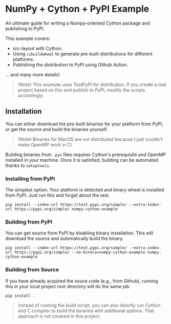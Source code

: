# NumPy + Cython + PyPI Example

An ultimate guide for writing a Numpy-oriented Cython package and pubilshing to PyPI.

This example covers:

* src-layout with Cython.
* Using `cibuildwheel` to generate pre-built distributions for different platforms.
* Publishing the distribution to PyPI using Github Action.

... and many more details!

> (Note) This example uses TestPyPI for distribution. If you create a real project based on this and publish to PyPI, modify the scripts accordingly.

## Installation

You can either download the pre-built binaries for your platform from PyPI, or get the source and build the binaries yourself.

> (Note) Binaries for MacOS are not distributed because I just couldn't make OpenMP work in CI.

Building binaries from `.pyx` files requires Cython's prerequisits and OpenMP installed in your machine.
Once it is satisfied, building can be automated thanks to `setuptools`.

### Installing from PyPI

The simplest option. Your platform is detected and binary wheel is installed from PyPI. Just run this and forget about the rest.

```
pip install --index-url https://test.pypi.org/simple/ --extra-index-url https://pypi.org/simple/ numpy-cython-example
```

### Building from PyPI

You can get source from PyPI by disabling binary installation.
This will download the source and automatically build the binary.

```
pip install --index-url https://test.pypi.org/simple/ --extra-index-url https://pypi.org/simple/ --no-binary=numpy-cython-example numpy-cython-example
```

### Building from Source

If you have already acquired the souce code (e.g., from Github), running this in your local project root directory will do the same job.

```
pip install .
```

> Instead of running the build script, you can also directly run Cython and C compiler to build the binaries with additional options. That approach is not covered in this project.
